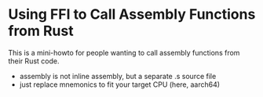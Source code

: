# Using FFI to Call Assembly Functions from Rust

This is a mini-howto for people wanting to call assembly functions from their Rust code.
- assembly is not inline assembly, but a separate .s source file
- just replace mnemonics to fit your target CPU (here, aarch64)